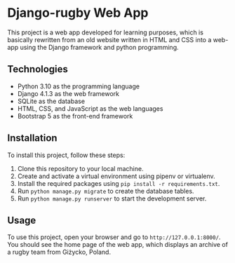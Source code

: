 # Django-rugby Web App

This project is a web app developed for learning purposes, which is basically rewritten from an old website written in HTML and CSS into a web-app using the Django framework and python programming.

## Technologies

- Python 3.10 as the programming language
- Django 4.1.3 as the web framework
- SQLite as the database
- HTML, CSS, and JavaScript as the web languages
- Bootstrap 5 as the front-end framework

## Installation

To install this project, follow these steps:

1. Clone this repository to your local machine.
2. Create and activate a virtual environment using pipenv or virtualenv.
3. Install the required packages using `pip install -r requirements.txt`.
4. Run `python manage.py migrate` to create the database tables.
5. Run `python manage.py runserver` to start the development server.

## Usage

To use this project, open your browser and go to `http://127.0.0.1:8000/`. You should see the home page of the web app, which displays an archive of a rugby team from Giżycko, Poland.
